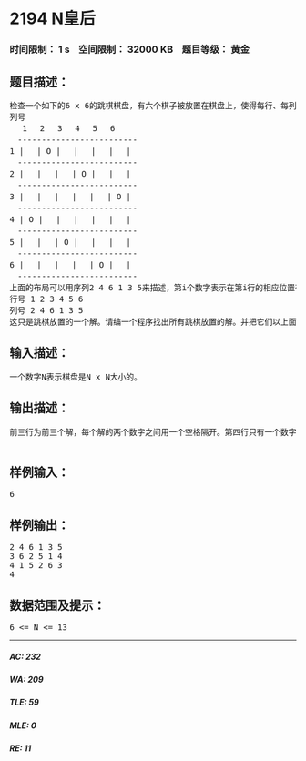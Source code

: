 # 2194 N皇后   
### 时间限制： 1 s&nbsp;&nbsp;&nbsp;&nbsp;空间限制： 32000 KB&nbsp;&nbsp;&nbsp;&nbsp;题目等级： 黄金  
## 题目描述：  

<pre>
检查一个如下的6 x 6的跳棋棋盘，有六个棋子被放置在棋盘上，使得每行、每列只有一个，每条对角线(包括两条主对角线的所有平行线)上至多有一个棋子。
列号  
　 1　 2　 3　 4　 5　 6
　-------------------------
1 |　 | O |　 |　 |　 |　 |
　-------------------------
2 |　 |　 |　 | O |　 |　 |
　-------------------------
3 |　 |　 |　 |　 |　 | O |
　-------------------------
4 | O |　 |　 |　 |　 |　 |
　-------------------------
5 |　 |　 | O |　 |　 |　 |
　-------------------------
6 |　 |　 |　 |　 | O |　 |
　-------------------------
上面的布局可以用序列2 4 6 1 3 5来描述，第i个数字表示在第i行的相应位置有一个棋子，如下：   
行号 1 2 3 4 5 6   
列号 2 4 6 1 3 5   
这只是跳棋放置的一个解。请编一个程序找出所有跳棋放置的解。并把它们以上面的序列方法输出。解按字典顺序排列。请输出前3个解。最后一行是解的总个数。
</pre>
  
  
## 输入描述：  

<pre>
一个数字N表示棋盘是N x N大小的。
</pre>
  
  
## 输出描述：  

<pre>
前三行为前三个解，每个解的两个数字之间用一个空格隔开。第四行只有一个数字，表示解的总数。
 
</pre>
  
  
## 样例输入：  

<pre>
6
</pre>
  
  
## 样例输出：  

<pre>
2 4 6 1 3 5   
3 6 2 5 1 4   
4 1 5 2 6 3   
4
</pre>
  
  
## 数据范围及提示：  

<pre>
6 <= N <= 13
</pre>
  
  
***  

##### AC: 232  
##### WA: 209  
##### TLE: 59  
##### MLE: 0  
##### RE: 11  
